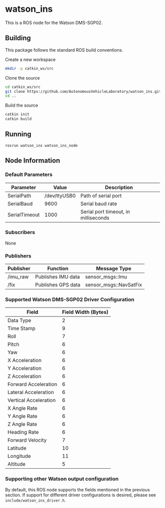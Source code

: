 # watson_ins

This is a ROS node for the Watson DMS-SGP02.

## Building

This package follows the standard ROS build conventions.

Create a new workspace
```bash
mkdir -p catkin_ws/src
```

Clone the source
```bash
cd catkin_ws/src
git clone https://github.com/AutonomousVehicleLaboratory/watson_ins.git
cd ..
```

Build the source
```bash
catkin init
catkin build
```

## Running

```
rosrun watson_ins watson_ins_node
```

## Node Information

### Default Parameters

| Parameter | Value | Description |
| --------- | ------ | ----------- |
| SerialPath | /dev/ttyUSB0 | Path of serial port |
| SerialBaud | 9600 | Serial baud rate |
| SerialTimeout | 1000 | Serial port timeout, in milliseconds |

### Subscribers

None

### Publishers

| Publisher | Function | Message Type |
| --------- | -------- | ------------ |
| /imu_raw | Publishes IMU data | sensor_msgs::Imu |
| /fix | Publishes GPS data | sensor_msgs::NavSatFix |

### Supported Watson DMS-SGP02 Driver Configuration

| Field                 | Field Width (Bytes) |
|-----------------------|---------------------|
| Data Type             | 2                   |
| Time Stamp            | 9                   |
| Roll                  | 7                   |
| Pitch                 | 6                   |
| Yaw                   | 6                   |
| X Acceleration        | 6                   |
| Y Acceleration        | 6                   |
| Z Acceleration        | 6                   |
| Forward Acceleration  | 6                   |
| Lateral Acceleration  | 6                   |
| Vertical Acceleration | 6                   |
| X Angle Rate          | 6                   |
| Y Angle Rate          | 6                   |
| Z Angle Rate          | 6                   |
| Heading Rate          | 6                   |
| Forward Velocity      | 7                   |
| Latitude              | 10                  |
| Longitude             | 11                  |
| Altitude              | 5                   |

### Supporting other Watson output configuration

By default, this ROS node supports the fields mentioned in the previous
section. If support for different driver configurations is desired, please see
`include/watson_ins_driver.h`.
